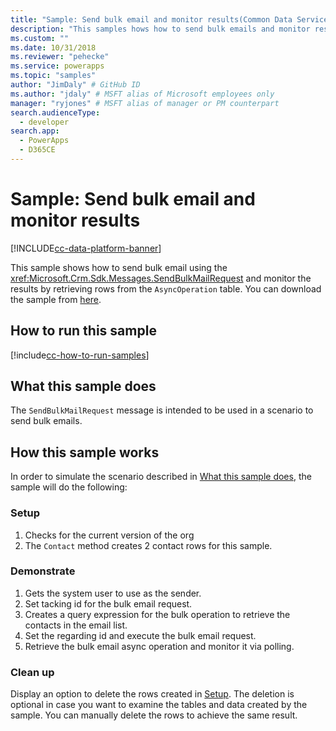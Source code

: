 ```yaml
---
title: "Sample: Send bulk email and monitor results(Common Data Service) | Microsoft Docs" # Intent and product brand in a unique string of 43-59 chars including spaces
description: "This samples hows how to send bulk emails and monitor results" # 115-145 characters including spaces. This abstract displays in the search result.
ms.custom: ""
ms.date: 10/31/2018
ms.reviewer: "pehecke"
ms.service: powerapps
ms.topic: "samples"
author: "JimDaly" # GitHub ID
ms.author: "jdaly" # MSFT alias of Microsoft employees only
manager: "ryjones" # MSFT alias of manager or PM counterpart
search.audienceType: 
  - developer
search.app: 
  - PowerApps
  - D365CE
---
```

# Sample: Send bulk email and monitor results

[!INCLUDE[cc-data-platform-banner](../../../../includes/cc-data-platform-banner.md)]

<!-- https://docs.microsoft.com/dynamics365/customer-engagement/developer/sample-send-bulk-email-monitor-results -->

This sample shows how to send bulk email using the <xref:Microsoft.Crm.Sdk.Messages.SendBulkMailRequest> and monitor the results by retrieving rows from the `AsyncOperation` table. You can download the sample from [here](https://github.com/Microsoft/PowerApps-Samples/tree/master/cds/orgsvc/C%23/BulkEmail).

## How to run this sample

[!include[cc-how-to-run-samples](../../includes/cc-how-to-run-samples.md)]

## What this sample does

The `SendBulkMailRequest` message is intended to be used in a scenario to send bulk emails.

## How this sample works

In order to simulate the scenario described in [What this sample does](#what-this-sample-does), the sample will do the following:

### Setup

1. Checks for the current version of the org
1. The `Contact` method creates 2 contact rows for this sample.

### Demonstrate

1. Gets the system user to use as the sender.
2. Set tacking id for the bulk email request.
3. Creates a query expression for the bulk operation to retrieve the contacts in the email list.
4. Set the regarding id and execute the bulk email request.
5. Retrieve the bulk email async operation and monitor it via polling.

### Clean up

Display an option to delete the rows created in [Setup](#setup). The deletion is optional in case you want to examine the tables and data created by the sample. You can manually delete the rows to achieve the same result.
